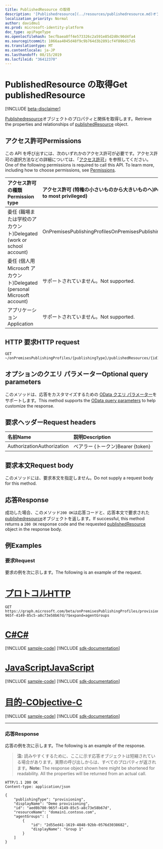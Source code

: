 ```yaml
---
title: PublishedResource の取得
description: '[Publishedresource](../resources/publishedresource.md)オブジェクトのプロパティとリレーションシップを取得します。'
localization_priority: Normal
author: davidmu1
ms.prod: microsoft-identity-platform
doc_type: apiPageType
ms.openlocfilehash: 5ecfbaea8ff4e573326c2a591e85d2d0c90d4fa4
ms.sourcegitcommit: 1066aa4045d48f9c9b764d3b2891cf4f806d17d5
ms.translationtype: MT
ms.contentlocale: ja-JP
ms.lasthandoff: 08/15/2019
ms.locfileid: "36412370"
---
```

# <a name="get-publishedresource"></a><span data-ttu-id="ceaba-103">PublishedResource の取得</span><span class="sxs-lookup"><span data-stu-id="ceaba-103">Get publishedResource</span></span>

[!INCLUDE [beta-disclaimer](../../includes/beta-disclaimer.md)]

<span data-ttu-id="ceaba-104">[Publishedresource](../resources/publishedresource.md)オブジェクトのプロパティと関係を取得します。</span><span class="sxs-lookup"><span data-stu-id="ceaba-104">Retrieve the properties and relationships of [publishedResource](../resources/publishedresource.md) object.</span></span>

## <a name="permissions"></a><span data-ttu-id="ceaba-105">アクセス許可</span><span class="sxs-lookup"><span data-stu-id="ceaba-105">Permissions</span></span>

<span data-ttu-id="ceaba-p101">この API を呼び出すには、次のいずれかのアクセス許可が必要です。アクセス許可の選択方法などの詳細については、「[アクセス許可](/graph/permissions-reference)」を参照してください。</span><span class="sxs-lookup"><span data-stu-id="ceaba-p101">One of the following permissions is required to call this API. To learn more, including how to choose permissions, see [Permissions](/graph/permissions-reference).</span></span>

| <span data-ttu-id="ceaba-108">アクセス許可の種類</span><span class="sxs-lookup"><span data-stu-id="ceaba-108">Permission type</span></span>                        | <span data-ttu-id="ceaba-109">アクセス許可 (特権の小さいものから大きいものへ)</span><span class="sxs-lookup"><span data-stu-id="ceaba-109">Permissions (from least to most privileged)</span></span> |
|:--------------------------------------|:---------------------------------------------------------|
| <span data-ttu-id="ceaba-110">委任 (職場または学校のアカウント)</span><span class="sxs-lookup"><span data-stu-id="ceaba-110">Delegated (work or school account)</span></span>     | <span data-ttu-id="ceaba-111">OnPremisesPublishingProfiles</span><span class="sxs-lookup"><span data-stu-id="ceaba-111">OnPremisesPublishingProfiles.ReadWrite.All</span></span> |
| <span data-ttu-id="ceaba-112">委任 (個人用 Microsoft アカウント)</span><span class="sxs-lookup"><span data-stu-id="ceaba-112">Delegated (personal Microsoft account)</span></span> | <span data-ttu-id="ceaba-113">サポートされていません。</span><span class="sxs-lookup"><span data-stu-id="ceaba-113">Not supported.</span></span> |
| <span data-ttu-id="ceaba-114">アプリケーション</span><span class="sxs-lookup"><span data-stu-id="ceaba-114">Application</span></span>                            | <span data-ttu-id="ceaba-115">サポートされていません。</span><span class="sxs-lookup"><span data-stu-id="ceaba-115">Not supported.</span></span> |

## <a name="http-request"></a><span data-ttu-id="ceaba-116">HTTP 要求</span><span class="sxs-lookup"><span data-stu-id="ceaba-116">HTTP request</span></span>

<!-- { "blockType": "ignored" } -->

```http
GET ~/onPremisesPublishingProfiles/{publishingType}/publishedResources/{id1}
```

## <a name="optional-query-parameters"></a><span data-ttu-id="ceaba-117">オプションのクエリ パラメーター</span><span class="sxs-lookup"><span data-stu-id="ceaba-117">Optional query parameters</span></span>

<span data-ttu-id="ceaba-118">このメソッドは、応答をカスタマイズするための [OData クエリ パラメーター](/graph/query-parameters)をサポートします。</span><span class="sxs-lookup"><span data-stu-id="ceaba-118">This method supports the [OData query parameters](/graph/query-parameters) to help customize the response.</span></span>

## <a name="request-headers"></a><span data-ttu-id="ceaba-119">要求ヘッダー</span><span class="sxs-lookup"><span data-stu-id="ceaba-119">Request headers</span></span>

| <span data-ttu-id="ceaba-120">名前</span><span class="sxs-lookup"><span data-stu-id="ceaba-120">Name</span></span>      |<span data-ttu-id="ceaba-121">説明</span><span class="sxs-lookup"><span data-stu-id="ceaba-121">Description</span></span>|
|:----------|:----------|
| <span data-ttu-id="ceaba-122">Authorization</span><span class="sxs-lookup"><span data-stu-id="ceaba-122">Authorization</span></span> | <span data-ttu-id="ceaba-123">ベアラー {トークン}</span><span class="sxs-lookup"><span data-stu-id="ceaba-123">Bearer {token}</span></span> |

## <a name="request-body"></a><span data-ttu-id="ceaba-124">要求本文</span><span class="sxs-lookup"><span data-stu-id="ceaba-124">Request body</span></span>

<span data-ttu-id="ceaba-125">このメソッドには、要求本文を指定しません。</span><span class="sxs-lookup"><span data-stu-id="ceaba-125">Do not supply a request body for this method.</span></span>

## <a name="response"></a><span data-ttu-id="ceaba-126">応答</span><span class="sxs-lookup"><span data-stu-id="ceaba-126">Response</span></span>

<span data-ttu-id="ceaba-127">成功した場合、このメソッド`200 OK`は応答コードと、応答本文で要求された[publishedresource](../resources/publishedresource.md)オブジェクトを返します。</span><span class="sxs-lookup"><span data-stu-id="ceaba-127">If successful, this method returns a `200 OK` response code and the requested [publishedResource](../resources/publishedresource.md) object in the response body.</span></span>

## <a name="examples"></a><span data-ttu-id="ceaba-128">例</span><span class="sxs-lookup"><span data-stu-id="ceaba-128">Examples</span></span>

### <a name="request"></a><span data-ttu-id="ceaba-129">要求</span><span class="sxs-lookup"><span data-stu-id="ceaba-129">Request</span></span>

<span data-ttu-id="ceaba-130">要求の例を次に示します。</span><span class="sxs-lookup"><span data-stu-id="ceaba-130">The following is an example of the request.</span></span>

# <a name="httptabhttp"></a>[<span data-ttu-id="ceaba-131">プロトコル</span><span class="sxs-lookup"><span data-stu-id="ceaba-131">HTTP</span></span>](#tab/http)
<!-- {
  "blockType": "request",
  "name": "get_publishedresource"
}-->

```http
GET https://graph.microsoft.com/beta/onPremisesPublishingProfiles/provisioning/publishedResources/aed0b780-965f-4149-85c5-a8c73e58b67d/?$expand=agentGroups
```
# <a name="ctabcsharp"></a>[<span data-ttu-id="ceaba-132">C#</span><span class="sxs-lookup"><span data-stu-id="ceaba-132">C#</span></span>](#tab/csharp)
[!INCLUDE [sample-code](../includes/snippets/csharp/get-publishedresource-csharp-snippets.md)]
[!INCLUDE [sdk-documentation](../includes/snippets/snippets-sdk-documentation-link.md)]

# <a name="javascripttabjavascript"></a>[<span data-ttu-id="ceaba-133">JavaScript</span><span class="sxs-lookup"><span data-stu-id="ceaba-133">JavaScript</span></span>](#tab/javascript)
[!INCLUDE [sample-code](../includes/snippets/javascript/get-publishedresource-javascript-snippets.md)]
[!INCLUDE [sdk-documentation](../includes/snippets/snippets-sdk-documentation-link.md)]

# <a name="objective-ctabobjc"></a>[<span data-ttu-id="ceaba-134">目的-C</span><span class="sxs-lookup"><span data-stu-id="ceaba-134">Objective-C</span></span>](#tab/objc)
[!INCLUDE [sample-code](../includes/snippets/objc/get-publishedresource-objc-snippets.md)]
[!INCLUDE [sdk-documentation](../includes/snippets/snippets-sdk-documentation-link.md)]

---


### <a name="response"></a><span data-ttu-id="ceaba-135">応答</span><span class="sxs-lookup"><span data-stu-id="ceaba-135">Response</span></span>

<span data-ttu-id="ceaba-136">応答の例を次に示します。</span><span class="sxs-lookup"><span data-stu-id="ceaba-136">The following is an example of the response.</span></span>

> <span data-ttu-id="ceaba-p102">**注:** 読みやすくするために、ここに示す応答オブジェクトは短縮されている場合があります。実際の呼び出しからは、すべてのプロパティが返されます。</span><span class="sxs-lookup"><span data-stu-id="ceaba-p102">**Note:** The response object shown here might be shortened for readability. All the properties will be returned from an actual call.</span></span>

<!-- {
  "blockType": "response",
  "truncated": true,
  "@odata.type": "microsoft.graph.publishedResource"
} -->

```http
HTTP/1.1 200 OK
Content-type: application/json

{
    "publishingType": "provisioning",
    "displayName": "Demo provisioning",
    "id": "aed0b780-965f-4149-85c5-a8c73e58b67d",
    "resourceName": "domain1.contoso.com",
    "agentGroups": [
        {
            "id": "2d55ed41-1619-4848-92bb-0576d3038682",
            "displayName": "Group 1"
        }
    ]
}
```

<!-- uuid: 16cd6b66-4b1a-43a1-adaf-3a886856ed98
2019-02-04 14:57:30 UTC -->
<!-- {
  "type": "#page.annotation",
  "description": "Get publishedResource",
  "keywords": "",
  "section": "documentation",
  "tocPath": ""
}-->
